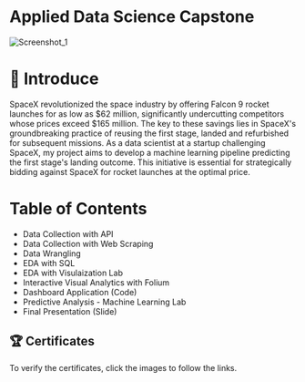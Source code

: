 # Applied Data Science Capstone

![Screenshot_1](https://github.com/Biangelica/Data-Science-Professional-Certificate/assets/43317376/f73b040c-d577-49d9-af57-168ef9cbd2cb)


# :bookmark_tabs: Introduce
SpaceX revolutionized the space industry by offering Falcon 9 rocket launches for as low as $62 million, significantly undercutting competitors whose prices exceed $165 million. The key to these savings lies in SpaceX's groundbreaking practice of reusing the first stage, landed and refurbished for subsequent missions. As a data scientist at a startup challenging SpaceX, my project aims to develop a machine learning pipeline predicting the first stage's landing outcome. This initiative is essential for strategically bidding against SpaceX for rocket launches at the optimal price.

# Table of Contents
- Data Collection with API
- Data Collection with Web Scraping
- Data Wrangling
- EDA with SQL
- EDA with Visulaization Lab
- Interactive Visual Analytics with Folium
- Dashboard Application (Code)
- Predictive Analysis - Machine Learning Lab
- Final Presentation (Slide)

## 🏆 Certificates 
  To verify the certificates, click the images to follow the links.
